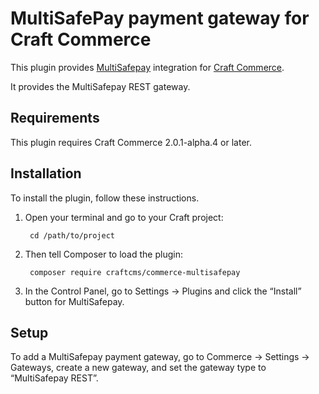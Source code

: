 MultiSafePay payment gateway for Craft Commerce
=======================

This plugin provides [MultiSafepay](https://www.multisafepay.com/) integration for [Craft Commerce](https://craftcommerce.com/).

It provides the MultiSafepay REST gateway.

## Requirements

This plugin requires Craft Commerce 2.0.1-alpha.4 or later.

## Installation

To install the plugin, follow these instructions.

1. Open your terminal and go to your Craft project:

        cd /path/to/project

2. Then tell Composer to load the plugin:

        composer require craftcms/commerce-multisafepay

3. In the Control Panel, go to Settings → Plugins and click the “Install” button for MultiSafepay.

## Setup

To add a MultiSafepay payment gateway, go to Commerce → Settings → Gateways, create a new gateway, and set the gateway type to “MultiSafepay REST”.
